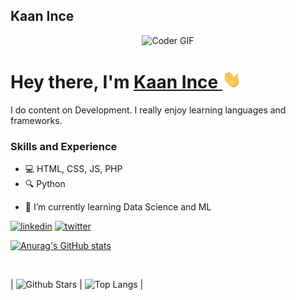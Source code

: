 ## Kaan Ince
<p align="center">

  <img src="https://media.giphy.com/media/SWoSkN6DxTszqIKEqv/giphy.gif" alt="Coder GIF" width="500" height="400">
  
</p>
<h1>Hey there, I'm <a  href="https://github.com/tanyagupta0201/">Kaan Ince </a> <img  src="https://raw.githubusercontent.com/ABSphreak/ABSphreak/master/gifs/Hi.gif" width="30px"></h1>
I do content on Development. I really enjoy learning languages and frameworks.

### Skills and  Experience

* 💻 HTML, CSS, JS, PHP
* 🔍 Python



- 🌱 I’m currently learning Data Science and ML 


[<img src='https://cdn.jsdelivr.net/npm/simple-icons@3.0.1/icons/linkedin.svg' alt='linkedin' height='40'>](https://www.linkedin.com/in/kaaniince/)  [<img src='https://cdn.jsdelivr.net/npm/simple-icons@3.0.1/icons/twitter.svg' alt='twitter' height='40'>](https://twitter.com/iincekaan)  


[![Anurag's GitHub stats](https://github-readme-stats.vercel.app/api?username=kaaniince)](https://github.com/anuraghazra/github-readme-stats)
 
<br>


| ![Github Stars](https://github-readme-stats.vercel.app/api?username=kaaniince&show_icons=true&locale=en&count_private=true&hide_rank=true&custom_title=My%20GitHub%20Stats&disable_animations=true&theme=algolia) | ![Top Langs](https://github-readme-stats.vercel.app/api/top-langs/?username=kaaniince&langs_count=8&theme=algolia&layout=compact) |

